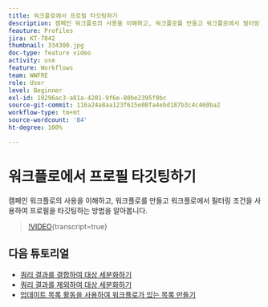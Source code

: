```yaml
---
title: 워크플로에서 프로필 타깃팅하기
description: 캠페인 워크플로의 사용을 이해하고, 워크플로를 만들고 워크플로에서 필터링 조건을 사용하여 프로필을 타깃팅하는 방법을 알아봅니다.
feauture: Profiles
jira: KT-7842
thumbnail: 334300.jpg
doc-type: feature video
activity: use
feature: Workflows
team: WWFRE
role: User
level: Beginner
exl-id: 19296ac3-a81a-4201-9f6e-80be2395f0bc
source-git-commit: 116a24a8aa123f615e08fa4ebd187b3c4c460ba2
workflow-type: tm+mt
source-wordcount: '84'
ht-degree: 100%

---
```


# 워크플로에서 프로필 타깃팅하기

캠페인 워크플로의 사용을 이해하고, 워크플로를 만들고 워크플로에서 필터링 조건을 사용하여 프로필을 타깃팅하는 방법을 알아봅니다.

>[!VIDEO](https://video.tv.adobe.com/v/334300?quality=12&learn=on){transcript=true}

## 다음 튜토리얼

* [쿼리 결과를 결합하여 대상 세분화하기](/help/process-management/refine-targets-by-combining-query-results.md)
* [쿼리 결과를 제외하여 대상 세분화하기](/help/process-management/refine-targets-by-excluding-query-results.md)
* [업데이트 목록 활동을 사용하여 워크플로가 있는 목록 만들기](/help/process-management/use-the-update-list-activity.md)
